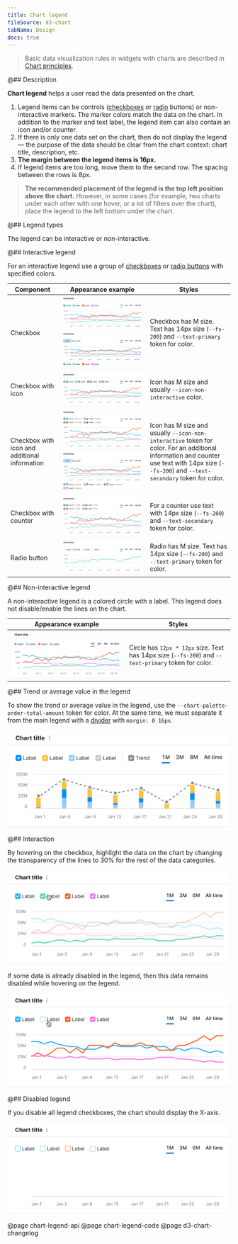 ```yaml
---
title: Chart legend
fileSource: d3-chart
tabName: Design
docs: true
---
```


> Basic data visualization rules in widgets with charts are described in [Chart principles](/data-display/d3-chart).

@## Description

**Chart legend** helps a user read the data presented on the chart.

1. Legend items can be controls ([checkboxes](/components/checkbox/) or [radio](/components/radio/) buttons) or non-interactive markers. The marker colors match the data on the chart. In addition to the marker and text label, the legend item can also contain an icon and/or counter.
2. If there is only one data set on the chart, then do not display the legend — the purpose of the data should be clear from the chart context: chart title, description, etc.
3. **The margin between the legend items is 16px.**
4. If legend items are too long, move them to the second row. The spacing between the rows is 8px.

> **The recommended placement of the legend is the top left position above the chart.** However, in some cases (for example, two charts under each other with one hover, or a lot of filters over the chart), place the legend to the left bottom under the chart.

@## Legend types

The legend can be interactive or non-interactive.

@## Interactive legend

For an interactive legend use a group of [checkboxes](/components/checkbox/) or [radio buttons](/components/radio/) with specified colors.

| Component                                     | Appearance example                                                                                     | Styles                                                                                                                                                                                       |
| --------------------------------------------- | ------------------------------------------------------------------------------------------------------ | -------------------------------------------------------------------------------------------------------------------------------------------------------------------------------------------- |
| Checkbox                                      | ![](static/checkbox.png) ![](static/legend-bottom.png)            | Checkbox has M size. Text has 14px size (`--fs-200`) and `--text-primary` token for color.                                                                                                   |
| Checkbox with icon                            | ![](static/checkbox-icon.png)                                                           | Icon has M size and usually `--icon-non-interactive` color.                                                                                                                                  |
| Checkbox with icon and additional information | ![](static/checkbox-icon-info.png) ![](static/checkbox-trash-bottom.png) | Icon has M size and usually `--icon-non-interactive` token for color. For an additional information and counter use text with 14px size (`--fs-200`) and `--text-secondary` token for color. |
| Checkbox with counter                         | ![](static/checkbox-counter.png)                                                        | For a counter use text with 14px size (`--fs-200`) and `--text-secondary` token for color.                                                                                                   |
| Radio button                                  | ![](static/radio.png)                                                                      | Radio has M size. Text has 14px size (`--fs-200`) and `--text-primary` token for color.                                                                                                      |

@## Non-interactive legend

A non-interactive legend is a colored circle with a label. This legend does not disable/enable the lines on the chart.

| Appearance example                                  | Styles                                                                                               |
| --------------------------------------------------- | ---------------------------------------------------------------------------------------------------- |
| ![](static/static-legend.png) | Circle has `12px * 12px` size. Text has 14px size (`--fs-200`) and `--text-primary` token for color. |

@## Trend or average value in the legend

To show the trend or average value in the legend, use the `--chart-palette-order-total-amount` token for color. At the same time, we must separate it from the main legend with a [divider](/components/divider/) with `margin: 0 16px`.

![](static/legend-trend.png)

@## Interaction

By hovering on the checkbox, highlight the data on the chart by changing the transparency of the lines to 30% for the rest of the data categories.

![](static/legend-hover.png)

If some data is already disabled in the legend, then this data remains disabled while hovering on the legend.

![](static/legend-hover2.png)

@## Disabled legend

If you disable all legend checkboxes, the chart should display the X-axis.

![](static/legend-turn-off.png)

@page chart-legend-api
@page chart-legend-code
@page d3-chart-changelog
